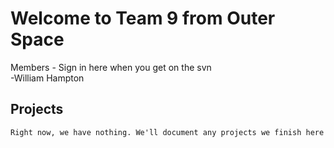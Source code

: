 Welcome to Team 9 from Outer Space
==================================
Members - Sign in here when you get on the svn  
-William Hampton  

Projects
--------
	Right now, we have nothing. We'll document any projects we finish here